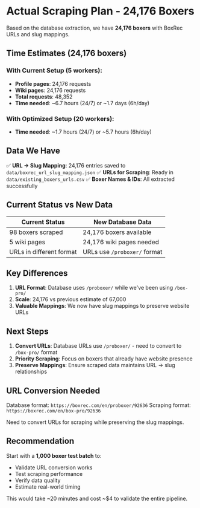 # Actual Scraping Plan - 24,176 Boxers

Based on the database extraction, we have **24,176 boxers** with BoxRec URLs and slug mappings.

## Time Estimates (24,176 boxers)

### With Current Setup (5 workers):
- **Profile pages**: 24,176 requests
- **Wiki pages**: 24,176 requests  
- **Total requests**: 48,352
- **Time needed**: ~6.7 hours (24/7) or ~1.7 days (6h/day)

### With Optimized Setup (20 workers):
- **Time needed**: ~1.7 hours (24/7) or ~5.7 hours (6h/day)

## Data We Have

✅ **URL → Slug Mapping**: 24,176 entries saved to `data/boxrec_url_slug_mapping.json`
✅ **URLs for Scraping**: Ready in `data/existing_boxers_urls.csv`
✅ **Boxer Names & IDs**: All extracted successfully

## Current Status vs New Data

| Current Status | New Database Data |
|----------------|-------------------|
| 98 boxers scraped | 24,176 boxers available |
| 5 wiki pages | 24,176 wiki pages needed |
| URLs in different format | URLs use `/proboxer/` format |

## Key Differences

1. **URL Format**: Database uses `/proboxer/` while we've been using `/box-pro/`
2. **Scale**: 24,176 vs previous estimate of 67,000
3. **Valuable Mappings**: We now have slug mappings to preserve website URLs

## Next Steps

1. **Convert URLs**: Database URLs use `/proboxer/` - need to convert to `/box-pro/` format
2. **Priority Scraping**: Focus on boxers that already have website presence
3. **Preserve Mappings**: Ensure scraped data maintains URL → slug relationships

## URL Conversion Needed

Database format: `https://boxrec.com/en/proboxer/92636`
Scraping format: `https://boxrec.com/en/box-pro/92636`

Need to convert URLs for scraping while preserving the slug mappings.

## Recommendation

Start with a **1,000 boxer test batch** to:
- Validate URL conversion works
- Test scraping performance  
- Verify data quality
- Estimate real-world timing

This would take ~20 minutes and cost ~$4 to validate the entire pipeline.